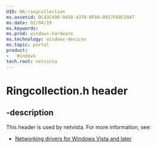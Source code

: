 ```yaml
---
UID: NA:ringcollection
ms.assetid: DC43C490-9458-4378-8F88-0917FA0C5047
ms.date: 02/04/19
ms.keywords: 
ms.prod: windows-hardware
ms.technology: windows-devices
ms.topic: portal
product:
-	Windows
tech.root: netvista
---
```


# Ringcollection.h header


## -description


This header is used by netvista. For more information, see:

- [Networking drivers for Windows Vista and later](../_netvista/index.md)
